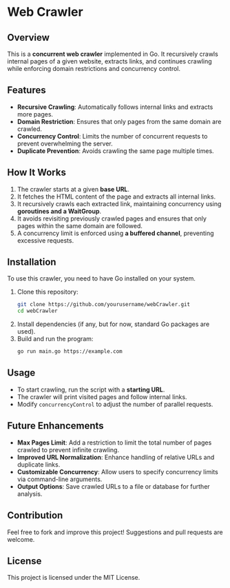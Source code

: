 # Web Crawler

## Overview
This is a **concurrent web crawler** implemented in Go. It recursively crawls internal pages of a given website, extracts links, and continues crawling while enforcing domain restrictions and concurrency control.

## Features
- **Recursive Crawling**: Automatically follows internal links and extracts more pages.
- **Domain Restriction**: Ensures that only pages from the same domain are crawled.
- **Concurrency Control**: Limits the number of concurrent requests to prevent overwhelming the server.
- **Duplicate Prevention**: Avoids crawling the same page multiple times.

## How It Works
1. The crawler starts at a given **base URL**.
2. It fetches the HTML content of the page and extracts all internal links.
3. It recursively crawls each extracted link, maintaining concurrency using **goroutines and a WaitGroup**.
4. It avoids revisiting previously crawled pages and ensures that only pages within the same domain are followed.
5. A concurrency limit is enforced using **a buffered channel**, preventing excessive requests.

## Installation
To use this crawler, you need to have Go installed on your system.

1. Clone this repository:
   ```sh
   git clone https://github.com/yourusername/webCrawler.git
   cd webCrawler
   ```
2. Install dependencies (if any, but for now, standard Go packages are used).
3. Build and run the program:
   ```sh
   go run main.go https://example.com
   ```

## Usage
- To start crawling, run the script with a **starting URL**.
- The crawler will print visited pages and follow internal links.
- Modify `concurrencyControl` to adjust the number of parallel requests.

## Future Enhancements
- **Max Pages Limit**: Add a restriction to limit the total number of pages crawled to prevent infinite crawling.
- **Improved URL Normalization**: Enhance handling of relative URLs and duplicate links.
- **Customizable Concurrency**: Allow users to specify concurrency limits via command-line arguments.
- **Output Options**: Save crawled URLs to a file or database for further analysis.

## Contribution
Feel free to fork and improve this project! Suggestions and pull requests are welcome.

## License
This project is licensed under the MIT License.

